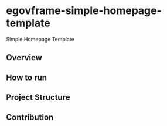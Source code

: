 # egovframe-simple-homepage-template
Simple Homepage Template

## Overview

## How to run

## Project Structure

## Contribution